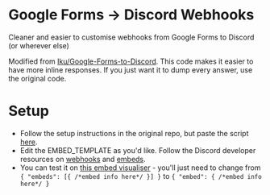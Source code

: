 # Google Forms -> Discord Webhooks
Cleaner and easier to customise webhooks from Google Forms to Discord (or wherever else)

Modified from [Iku/Google-Forms-to-Discord](https://github.com/Iku/Google-Forms-to-Discord). This code makes it easier to have more inline responses. If you just want it to dump every answer, use the original code.

# Setup

- Follow the setup instructions in the original repo, but paste the script [here](https://github.com/slmnio/discord-form-webhooks/blob/main/code.js).
- Edit the EMBED_TEMPLATE as you'd like. Follow the Discord developer resources on [webhooks](https://discord.com/developers/docs/resources/webhook#execute-webhook) and [embeds](https://discord.com/developers/docs/resources/channel#embed-object).
- You can test it on [this embed visualiser](https://leovoel.github.io/embed-visualizer/) - you'll just need to change from `{ "embeds": [{ /*embed info here*/ }] }` to `{ "embed": { /*embed info here*/ } `
